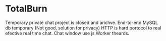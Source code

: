 # TotalBurn
Temporary private chat project is closed and arichve.
End-to-end
MySQL db temporary (Not good, solution for privacy)
HTTP is hard portocol to real efective real time chat.
Chat window use js Worker theards.
